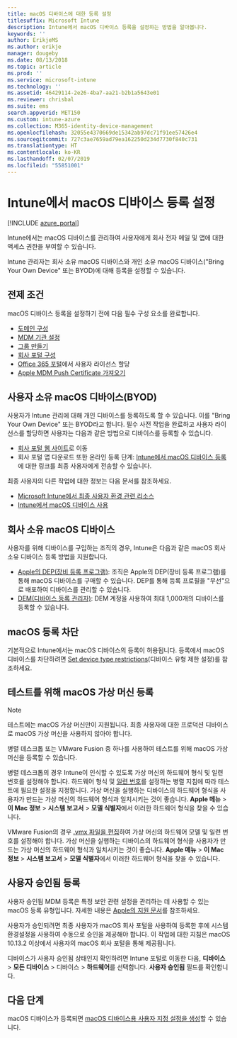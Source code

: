 ```yaml
---
title: macOS 디바이스에 대한 등록 설정
titlesuffix: Microsoft Intune
description: Intune에서 macOS 디바이스 등록을 설정하는 방법을 알아봅니다.
keywords: ''
author: ErikjeMS
ms.author: erikje
manager: dougeby
ms.date: 08/13/2018
ms.topic: article
ms.prod: ''
ms.service: microsoft-intune
ms.technology: ''
ms.assetid: 46429114-2e26-4ba7-aa21-b2b1a5643e01
ms.reviewer: chrisbal
ms.suite: ems
search.appverid: MET150
ms.custom: intune-azure
ms.collection: M365-identity-device-management
ms.openlocfilehash: 32055e4370669de15342ab97dc71f91ee57426e4
ms.sourcegitcommit: 727c3ae7659ad79ea162250d234d7730f840c731
ms.translationtype: HT
ms.contentlocale: ko-KR
ms.lasthandoff: 02/07/2019
ms.locfileid: "55851001"
---
```

# <a name="set-up-enrollment-for-macos-devices-in-intune"></a>Intune에서 macOS 디바이스 등록 설정

[!INCLUDE [azure_portal](./includes/azure_portal.md)]

Intune에서는 macOS 디바이스를 관리하여 사용자에게 회사 전자 메일 및 앱에 대한 액세스 권한을 부여할 수 있습니다.

Intune 관리자는 회사 소유 macOS 디바이스와 개인 소유 macOS 디바이스("Bring Your Own Device" 또는 BYOD)에 대해 등록을 설정할 수 있습니다. 

## <a name="prerequisites"></a>전제 조건

macOS 디바이스 등록을 설정하기 전에 다음 필수 구성 요소를 완료합니다.

- [도메인 구성](custom-domain-name-configure.md)
- [MDM 기관 설정](mdm-authority-set.md)
- [그룹 만들기](groups-add.md)
- [회사 포털 구성](company-portal-app.md)
- [Office 365 포털](http://go.microsoft.com/fwlink/p/?LinkId=698854)에서 사용자 라이선스 할당
- [Apple MDM Push Certificate 가져오기](apple-mdm-push-certificate-get.md)

## <a name="user-owned-macos-devices-byod"></a>사용자 소유 macOS 디바이스(BYOD)

사용자가 Intune 관리에 대해 개인 디바이스를 등록하도록 할 수 있습니다. 이를 "Bring Your Own Device" 또는 BYOD라고 합니다. 필수 사전 작업을 완료하고 사용자 라이선스를 할당하면 사용자는 다음과 같은 방법으로 디바이스를 등록할 수 있습니다.
- [회사 포털 웹 사이트](https://portal.manage.microsoft.com)로 이동
- 회사 포털 앱 다운로드
또한 온라인 등록 단계: [Intune에서 macOS 디바이스 등록](https://docs.microsoft.com/intune-user-help/enroll-your-device-in-intune-macos)에 대한 링크를 최종 사용자에게 전송할 수 있습니다.

최종 사용자의 다른 작업에 대한 정보는 다음 문서를 참조하세요.

- [Microsoft Intune에서 최종 사용자 환경 관련 리소스](end-user-educate.md)
- [Intune에서 macOS 디바이스 사용](/intune-user-help/using-your-macos-device-with-intune)

## <a name="company-owned-macos-devices"></a>회사 소유 macOS 디바이스
사용자를 위해 디바이스를 구입하는 조직의 경우, Intune은 다음과 같은 macOS 회사 소유 디바이스 등록 방법을 지원합니다.
- [Apple의 DEP(장비 등록 프로그램)](device-enrollment-program-enroll-macos.md): 조직은 Apple의 DEP(장비 등록 프로그램)를 통해 macOS 디바이스를 구매할 수 있습니다. DEP를 통해 등록 프로필을 "무선"으로 배포하여 디바이스를 관리할 수 있습니다.
- [DEM(디바이스 등록 관리자)](device-enrollment-manager-enroll.md): DEM 계정을 사용하여 최대 1,000개의 디바이스를 등록할 수 있습니다.

## <a name="block-macos-enrollment"></a>macOS 등록 차단
기본적으로 Intune에서는 macOS 디바이스의 등록이 허용됩니다. 등록에서 macOS 디바이스를 차단하려면 [Set device type restrictions](enrollment-restrictions-set.md)(디바이스 유형 제한 설정)를 참조하세요.

## <a name="enroll-virtual-macos-machines-for-testing"></a>테스트를 위해 macOS 가상 머신 등록

> [!NOTE]
> 테스트에는 macOS 가상 머신만이 지원됩니다. 최종 사용자에 대한 프로덕션 디바이스로 macOS 가상 머신을 사용하지 않아야 합니다. 

병렬 데스크톱 또는 VMware Fusion 중 하나를 사용하여 테스트를 위해 macOS 가상 머신을 등록할 수 있습니다. 

병렬 데스크톱의 경우 Intune이 인식할 수 있도록 가상 머신의 하드웨어 형식 및 일련 번호를 설정해야 합니다. 하드웨어 형식 및 [일련 번호](http://kb.parallels.com/123455)를 설정하는 병렬 지침에 따라 테스트에 필요한 설정을 지정합니다. 가상 머신을 실행하는 디바이스의 하드웨어 형식을 사용자가 만드는 가상 머신의 하드웨어 형식과 일치시키는 것이 좋습니다. **Apple 메뉴** > **이 Mac 정보** > **시스템 보고서** > **모델 식별자**에서 이러한 하드웨어 형식을 찾을 수 있습니다. 

VMware Fusion의 경우 [.vmx 파일을 편집](https://kb.vmware.com/s/article/1014782)하여 가상 머신의 하드웨어 모델 및 일련 번호를 설정해야 합니다. 가상 머신을 실행하는 디바이스의 하드웨어 형식을 사용자가 만드는 가상 머신의 하드웨어 형식과 일치시키는 것이 좋습니다. **Apple 메뉴** > **이 Mac 정보** > **시스템 보고서** > **모델 식별자**에서 이러한 하드웨어 형식을 찾을 수 있습니다. 

## <a name="user-approved-enrollment"></a>사용자 승인됨 등록

사용자 승인됨 MDM 등록은 특정 보안 관련 설정을 관리하는 데 사용할 수 있는 macOS 등록 유형입니다. 자세한 내용은 [Apple의 지원 문서](https://support.apple.com/HT208019)를 참조하세요.

사용자가 승인되려면 최종 사용자가 macOS 회사 포털을 사용하여 등록한 후에 시스템 환경설정을 사용하여 수동으로 승인을 제공해야 합니다. 이 작업에 대한 지침은 macOS 10.13.2 이상에서 사용자의 macOS 회사 포털을 통해 제공됩니다.

디바이스가 사용자 승인됨 상태인지 확인하려면 Intune 포털로 이동한 다음, **디바이스** > **모든 디바이스** &gt; 디바이스 &gt; **하드웨어**를 선택합니다. **사용자 승인됨** 필드를 확인합니다.

## <a name="next-steps"></a>다음 단계

macOS 디바이스가 등록되면 [macOS 디바이스용 사용자 지정 설정을 생성](custom-settings-macos.md)할 수 있습니다.
